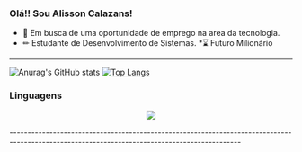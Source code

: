 ### Olá!! Sou Alisson Calazans!

* 👔 Em busca de uma oportunidade de emprego na area da tecnologia.
* ✏ Estudante de Desenvolvimento de Sistemas.
*⌛ Futuro Milionário

-------------------------------------------------------------------------------------------------------------------------------------
![Anurag's GitHub stats](https://github-readme-stats.vercel.app/api?username=AlissonCalazans&show_icons=true&theme=gruvbox&bg_color=000)
[![Top Langs](https://github-readme-stats.vercel.app/api/top-langs/?username=anuraghazra&layout=compact&theme=gruvbox&bg_color=000)](https://github.com/anuraghazra/github-readme-stats)
### Linguagens

<p align="center">
  <a href="#">
    <img src="https://skillicons.dev/icons?i=react,html,c,postgres,mysql,postgres,bootstrap,css" />
  </a>
</p>
----------------------------------------------------------------------------------------------------------------------------------------------
